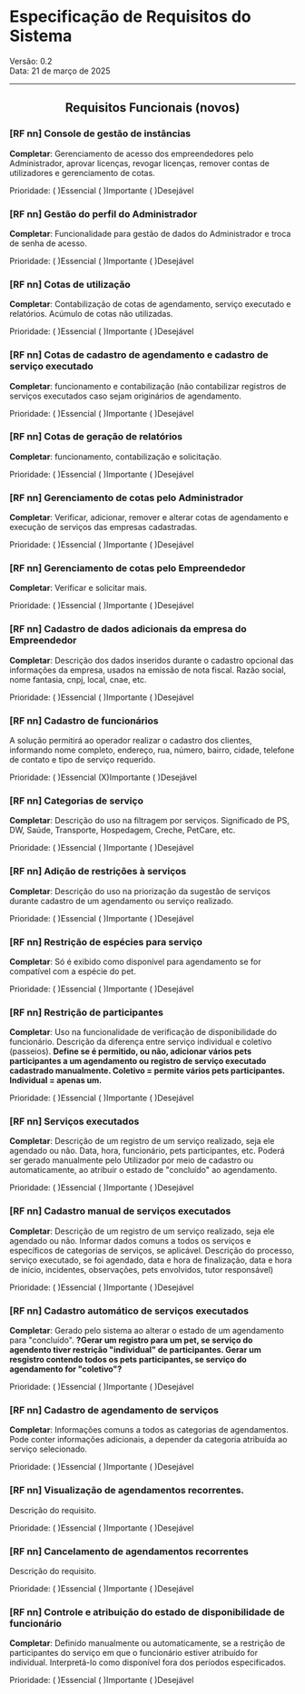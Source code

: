  
# Especificação de Requisitos do Sistema
Versão: 0.2  
Data: 21 de março de 2025  
<hr>

## <center>Requisitos Funcionais (novos)</center>


### [RF nn] Console de gestão de instâncias
**Completar**: Gerenciamento de acesso dos empreendedores pelo Administrador, aprovar licenças, revogar licenças, remover contas de utilizadores e gerenciamento de cotas.

Prioridade:  ( )Essencial  ( )Importante  ( )Desejável

### [RF nn] Gestão do perfil do Administrador
**Completar**: Funcionalidade para gestão de dados do Administrador e troca de senha de acesso.

Prioridade:  ( )Essencial  ( )Importante  ( )Desejável

### [RF nn] Cotas de utilização
**Completar**: Contabilização de cotas de agendamento, serviço executado e relatórios. Acúmulo de cotas não utilizadas.

Prioridade:  ( )Essencial  ( )Importante  ( )Desejável

### [RF nn] Cotas de cadastro de agendamento e cadastro de serviço executado
**Completar**: funcionamento e contabilização (não contabilizar registros de serviços executados caso sejam originários de agendamento.

Prioridade:  ( )Essencial  ( )Importante  ( )Desejável

### [RF nn] Cotas de geração de relatórios
**Completar**: funcionamento, contabilização e solicitação.

Prioridade:  ( )Essencial  ( )Importante  ( )Desejável

### [RF nn] Gerenciamento de cotas pelo Administrador
**Completar**: Verificar, adicionar, remover e alterar cotas de agendamento e execução de serviços das empresas cadastradas.

Prioridade:  ( )Essencial  ( )Importante  ( )Desejável

### [RF nn] Gerenciamento de cotas pelo Empreendedor
**Completar**: Verificar e solicitar mais.

Prioridade:  ( )Essencial  ( )Importante  ( )Desejável

### [RF nn] Cadastro de dados adicionais da empresa do Empreendedor
**Completar**: Descrição dos dados inseridos durante o cadastro opcional das informações da empresa, usados na emissão de nota fiscal. Razão social, nome fantasia, cnpj, local, cnae, etc.

Prioridade:  ( )Essencial  ( )Importante  ( )Desejável


### [RF nn] Cadastro de funcionários
A solução permitirá ao operador realizar o cadastro dos clientes, informando nome completo, endereço, rua, número, bairro, cidade, telefone de contato e tipo de serviço requerido.

Prioridade:  ( )Essencial  (X)Importante  ( )Desejável
 

### [RF nn] Categorias de serviço
**Completar**: Descrição do uso na filtragem por serviços. Significado de PS, DW, Saúde, Transporte, Hospedagem, Creche, PetCare, etc.

Prioridade:  ( )Essencial  ( )Importante  ( )Desejável


### [RF nn] Adição de restrições à serviços
**Completar**: Descrição do uso na priorização da sugestão de serviços durante cadastro de um agendamento ou serviço realizado.

Prioridade:  ( )Essencial  ( )Importante  ( )Desejável


### [RF nn] Restrição de espécies para serviço
**Completar**: Só é exibido como disponível para agendamento se for compatível com a espécie do pet.

Prioridade:  ( )Essencial  ( )Importante  ( )Desejável


### [RF nn] Restrição de participantes
**Completar**: Uso na funcionalidade de verificação de disponibilidade do funcionário. Descrição da diferença entre serviço individual e coletivo (passeios). **Define se é permitido, ou não, adicionar vários pets participantes a um agendamento ou registro de serviço executado cadastrado manualmente. Coletivo = permite vários pets participantes. Individual = apenas um.**

Prioridade:  ( )Essencial  ( )Importante  ( )Desejável


### [RF nn] Serviços executados
**Completar**: Descrição de um registro de um serviço realizado, seja ele agendado ou não. Data, hora, funcionário, pets participantes, etc. Poderá ser gerado manualmente pelo Utilizador por meio de cadastro ou automaticamente, ao atribuir o estado de "concluído" ao agendamento.

Prioridade:  ( )Essencial  ( )Importante  ( )Desejável


### [RF nn] Cadastro manual de serviços executados
**Completar**: Descrição de um registro de um serviço realizado, seja ele agendado ou não. Informar dados comuns a todos os serviços e específicos de categorias de serviços, se aplicável. Descrição do processo, serviço executado, se foi agendado, data e hora de finalização, data e hora de início, incidentes, observações, pets envolvidos, tutor responsável)

Prioridade:  ( )Essencial  ( )Importante  ( )Desejável


### [RF nn] Cadastro automático de serviços executados
**Completar**: Gerado pelo sistema ao alterar o estado de um agendamento para "concluído". **?Gerar um registro para um pet, se serviço do agendento tiver restrição "individual" de participantes. Gerar um resgistro contendo todos os pets participantes, se serviço do agendamento for "coletivo"?**

Prioridade:  ( )Essencial  ( )Importante  ( )Desejável


### [RF nn] Cadastro de agendamento de serviços
**Completar**: Informações comuns a todos as categorias de agendamentos. Pode conter informações adicionais, a depender da categoria atribuída ao serviço selecionado.

Prioridade:  ( )Essencial  ( )Importante  ( )Desejável


### [RF nn] Visualização de agendamentos recorrentes.
Descrição do requisito.

Prioridade:  ( )Essencial  ( )Importante  ( )Desejável


### [RF nn] Cancelamento de agendamentos recorrentes
Descrição do requisito.

Prioridade:  ( )Essencial  ( )Importante  ( )Desejável


### [RF nn] Controle e atribuição do estado de disponibilidade de funcionário
**Completar**: Definido manualmente ou automaticamente, se a restrição de participantes do serviço em que o funcionário estiver atribuído for individual. Interpretá-lo como disponível fora dos períodos especificados.

Prioridade:  ( )Essencial  ( )Importante  ( )Desejável